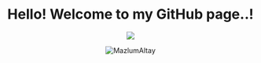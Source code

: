 <h1 align="center">Hello! <b>Welcome to my GitHub page..!</b></h1>
<p align="center">

<!--
**MazlumAltay/MazlumAltay** is a ✨ _special_ ✨ repository because its `README.md` (this file) appears on your GitHub profile.

Here are some ideas to get you started:

- 🔭 I’m currently working on ...
- 🌱 I’m currently learning ...
- 👯 I’m looking to collaborate on ...
- 🤔 I’m looking for help with ...
- 💬 Ask me about ...
- 📫 How to reach me: ...
- 😄 Pronouns: ...
- ⚡ Fun fact: ...
-->

<p align="center">
   <img src="https://i.pinimg.com/originals/b7/63/8e/b7638ec89f61a6c5ff0f88c5cab4f881.gif" />
</p>

<p align="center">
<img src="https://github-readme-stats.vercel.app/api/top-langs?username=MazlumAltay&show_icons=true&theme=dark&title_color=ffffff&text_color=ffffff&locale=en&layout=compact" alt="MazlumAltay" />
</p>

